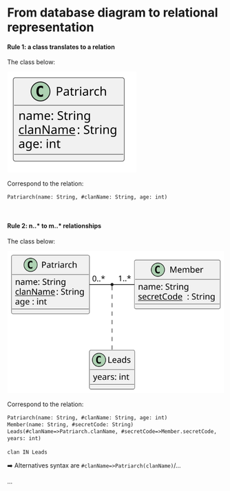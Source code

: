 # From database diagram to relational representation

<div class="row row-cols-md-2"><div>

#### Rule 1: a class translates to a relation

The class below:

<div class="text-center">

![_uml/rule1.pu](_uml/rule1.svg)
</div>

Correspond to the relation:

```php!
Patriarch(name: String, #clanName: String, age: int)
```

<br>

#### Rule 2: n..* to m..* relationships

The class below:

<div class="text-center">

![_uml/rule2.pu](_uml/rule2.svg)
</div>

Correspond to the relation:

```php!
Patriarch(name: String, #clanName: String, age: int)
Member(name: String, #secretCode: String)
Leads(#clanName=>Patriarch.clanName, #secretCode=>Member.secretCode, years: int)

clan IN Leads
```

➡️ Alternatives syntax are `#clanName=>Patriarch(clanName)`/...
</div><div>

...
</div></div>